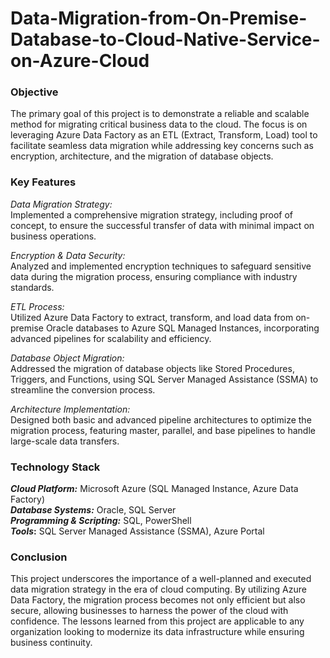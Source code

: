 # Data-Migration-from-On-Premise-Database-to-Cloud-Native-Service-on-Azure-Cloud
### Objective  
The primary goal of this project is to demonstrate a reliable and scalable method for migrating critical business data to the cloud. The focus is on leveraging Azure Data Factory as an ETL (Extract, Transform, Load) tool to facilitate seamless data migration while addressing key concerns such as encryption, architecture, and the migration of database objects.  


### Key Features
_Data Migration Strategy:_  
Implemented a comprehensive migration strategy, including proof of concept, to ensure the successful transfer of data with minimal impact on business operations.  

_Encryption & Data Security:_  
Analyzed and implemented encryption techniques to safeguard sensitive data during the migration process, ensuring compliance with industry standards.  

_ETL Process:_  
Utilized Azure Data Factory to extract, transform, and load data from on-premise Oracle databases to Azure SQL Managed Instances, incorporating advanced pipelines for scalability and efficiency.  

_Database Object Migration:_  
Addressed the migration of database objects like Stored Procedures, Triggers, and Functions, using SQL Server Managed Assistance (SSMA) to streamline the conversion process.  

_Architecture Implementation:_  
Designed both basic and advanced pipeline architectures to optimize the migration process, featuring master, parallel, and base pipelines to handle large-scale data transfers.  


### Technology Stack 
**_Cloud Platform:_** Microsoft Azure (SQL Managed Instance, Azure Data Factory)  
**_Database Systems:_** Oracle, SQL Server  
**_Programming & Scripting:_** SQL, PowerShell  
**_Tools_:** SQL Server Managed Assistance (SSMA), Azure Portal  


### Conclusion  
This project underscores the importance of a well-planned and executed data migration strategy in the era of cloud computing. By utilizing Azure Data Factory, the migration process becomes not only efficient but also secure, allowing businesses to harness the power of the cloud with confidence. The lessons learned from this project are applicable to any organization looking to modernize its data infrastructure while ensuring business continuity.


